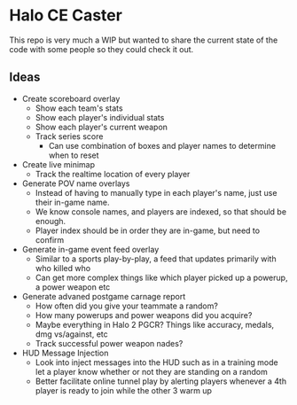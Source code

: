 # Halo CE Caster

This repo is very much a WIP but wanted to share the current state of the code with some people so they could check it out.

## Ideas 

- Create scoreboard overlay
  - Show each team's stats
  - Show each player's individual stats
  - Show each player's current weapon
  - Track series score
    - Can use combination of boxes and player names to determine when to reset
- Create live minimap
  - Track the realtime location of every player
- Generate POV name overlays
  - Instead of having to manually type in each player's name, just use their in-game name.
  - We know console names, and players are indexed, so that should be enough.
  - Player index should be in order they are in-game, but need to confirm
- Generate in-game event feed overlay
  - Similar to a sports play-by-play, a feed that updates primarily with who killed who
  - Can get more complex things like which player picked up a powerup, a power weapon etc
- Generate advaned postgame carnage report
  - How often did you give your teammate a random?
  - How many powerups and power weapons did you acquire?
  - Maybe everything in Halo 2 PGCR? Things like accuracy, medals, dmg vs/against, etc
  - Track successful power weapon nades?
- HUD Message Injection
  - Look into inject messages into the HUD such as in a training mode let a player know whether or not they are standing on a random
  - Better facilitate online tunnel play by alerting players whenever a 4th player is ready to join while the other 3 warm up
